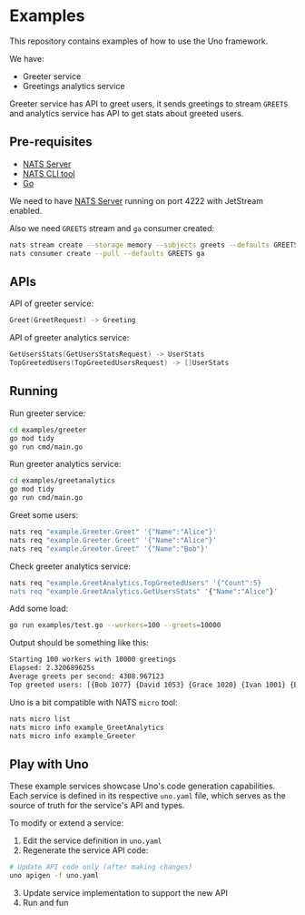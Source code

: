 # Examples

This repository contains examples of how to use the Uno framework.

We have:
- Greeter service 
- Greetings analytics service

Greeter service has API to greet users, it sends greetings to stream `GREETS` and analytics service has API to get stats about greeted users.

## Pre-requisites

- [NATS Server](https://nats.io/)
- [NATS CLI tool](https://github.com/nats-io/natscli)
- [Go](https://go.dev/)

We need to have [NATS Server](https://nats.io/) running on port 4222 with JetStream enabled.

Also we need `GREETS` stream and `ga` consumer created:

```bash
nats stream create --storage memory --subjects greets --defaults GREETS
nats consumer create --pull --defaults GREETS ga
```

## APIs

API of greeter service:

```go
Greet(GreetRequest) -> Greeting
```

API of greeter analytics service:

```go
GetUsersStats(GetUsersStatsRequest) -> UserStats
TopGreetedUsers(TopGreetedUsersRequest) -> []UserStats
```

## Running

Run greeter service: 

```bash
cd examples/greeter
go mod tidy
go run cmd/main.go
```

Run greeter analytics service:

```bash
cd examples/greetanalytics
go mod tidy
go run cmd/main.go
```

Greet some users:

```bash
nats req "example.Greeter.Greet" '{"Name":"Alice"}'
nats req "example.Greeter.Greet" '{"Name":"Alice"}'
nats req "example.Greeter.Greet" '{"Name":"Bob"}'
```

Check greeter analytics service:

```bash
nats req "example.GreetAnalytics.TopGreetedUsers" '{"Count":5}
nats req "example.GreetAnalytics.GetUsersStats" '{"Name":"Alice"}'
```

Add some load:

```bash
go run examples/test.go --workers=100 --greets=10000
```

Output should be something like this:
```bash
Starting 100 workers with 10000 greetings
Elapsed: 2.320689625s
Average greets per second: 4308.967123
Top greeted users: [{Bob 1077} {David 1053} {Grace 1020} {Ivan 1001} {Eve 993} {Jack 987} {Alice 987} {Helen 968} {Frank 962} {Charlie 954}]
```

Uno is a bit compatible with NATS `micro` tool:

```bash
nats micro list
nats micro info example_GreetAnalytics
nats micro info example_Greeter
```

## Play with Uno

These example services showcase Uno's code generation capabilities. Each service is defined in its respective `uno.yaml` file, which serves as the source of truth for the service's API and types.

To modify or extend a service:

1. Edit the service definition in `uno.yaml`
2. Regenerate the service API code:
```bash
# Update API code only (after making changes)
uno apigen -f uno.yaml
```
3. Update service implementation to support the new API
4. Run and fun
